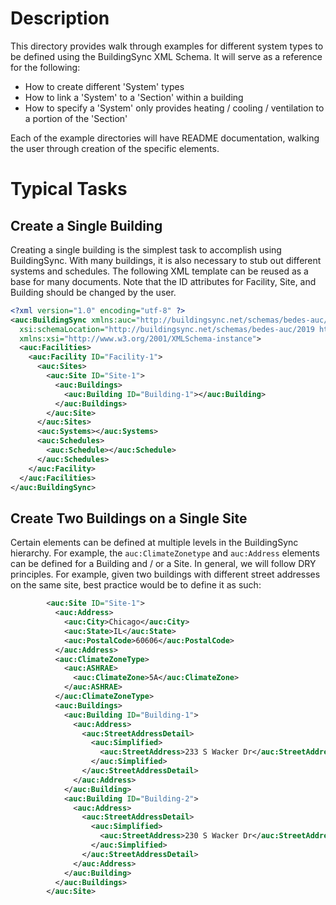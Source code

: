 # Description
This directory provides walk through examples for different system types to be defined using the BuildingSync XML Schema.  It will serve as a reference for the following:
- How to create different 'System' types
- How to link a 'System' to a 'Section' within a building
- How to specify a 'System' only provides heating / cooling / ventilation to a portion of the 'Section'

Each of the example directories will have README documentation, walking the user through creation of the specific elements.

# Typical Tasks

## Create a Single Building

Creating a single building is the simplest task to accomplish using BuildingSync.  With many buildings, it is also necessary to stub out different systems and schedules.  The following XML template can be reused as a base for many documents.  Note that the ID attributes for Facility, Site, and Building should be changed by the user.
```xml
<?xml version="1.0" encoding="utf-8" ?>
<auc:BuildingSync xmlns:auc="http://buildingsync.net/schemas/bedes-auc/2019"
  xsi:schemaLocation="http://buildingsync.net/schemas/bedes-auc/2019 https://raw.githubusercontent.com/BuildingSync/schema/1c73127d389b779c6b74029be72c6e9ff3187113/BuildingSync.xsd"
  xmlns:xsi="http://www.w3.org/2001/XMLSchema-instance">
  <auc:Facilities>
    <auc:Facility ID="Facility-1">
      <auc:Sites>
        <auc:Site ID="Site-1">
          <auc:Buildings>
            <auc:Building ID="Building-1"></auc:Building>
          </auc:Buildings>
        </auc:Site>
      </auc:Sites>
      <auc:Systems></auc:Systems>
      <auc:Schedules>
        <auc:Schedule></auc:Schedule>
      </auc:Schedules>
    </auc:Facility>
  </auc:Facilities>
</auc:BuildingSync>
```

## Create Two Buildings on a Single Site
Certain elements can be defined at multiple levels in the BuildingSync hierarchy.  For example, the `auc:ClimateZonetype` and `auc:Address` elements can be defined for a Building and / or a Site.  In general, we will follow DRY principles.  For example, given two buildings with different street addresses on the same site, best practice would be to define it as such:
```xml
        <auc:Site ID="Site-1">
          <auc:Address>
            <auc:City>Chicago</auc:City>
            <auc:State>IL</auc:State>
            <auc:PostalCode>60606</auc:PostalCode>
          </auc:Address>
          <auc:ClimateZoneType>
            <auc:ASHRAE>
              <auc:ClimateZone>5A</auc:ClimateZone>
            </auc:ASHRAE>
          </auc:ClimateZoneType>
          <auc:Buildings>
            <auc:Building ID="Building-1">
              <auc:Address>
                <auc:StreetAddressDetail>
                  <auc:Simplified>
                    <auc:StreetAddress>233 S Wacker Dr</auc:StreetAddress>
                  </auc:Simplified>
                </auc:StreetAddressDetail>
              </auc:Address>
            </auc:Building>
            <auc:Building ID="Building-2">
              <auc:Address>
                <auc:StreetAddressDetail>
                  <auc:Simplified>
                    <auc:StreetAddress>230 S Wacker Dr</auc:StreetAddress>
                  </auc:Simplified>
                </auc:StreetAddressDetail>
              </auc:Address>
            </auc:Building>
          </auc:Buildings>
        </auc:Site>
```

